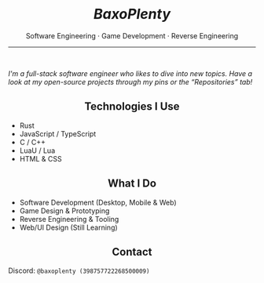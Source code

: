 <br>

<h1 align="center"><em>BaxoPlenty</em></h1>
<p align="center">
  Software Engineering · Game Development · Reverse Engineering
</p>

---

<br>

<p>
  <em>I'm a full-stack software engineer who likes to dive into new topics.  
  Have a look at my open-source projects through my pins or the “Repositories” tab!</em>
</p>

<h2 align="center">Technologies I Use</h2>

-   Rust
-   JavaScript / TypeScript
-   C / C++
-   LuaU / Lua
-   HTML & CSS

<h2 align="center">What I Do</h2>

-   Software Development (Desktop, Mobile & Web)
-   Game Design & Prototyping
-   Reverse Engineering & Tooling
-   Web/UI Design (Still Learning)

<h2 align="center">Contact</h2>

Discord: `@baxoplenty (398757722268500009)`

</div>
